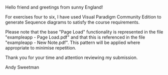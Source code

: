 Hello friend and greetings from sunny England!

For exercises four to six, I have used Visual Paradigm Community Edition to generate Sequence diagrams to satisfy the course requirements.

Please note that the base "Page Load" functionality is represented in the file "exampleapp - Page Load.pdf" and that this is referenced in the file "exampleapp - New Note.pdf". This pattern will be applied where appropriate to minimise repetition.

Thank you for your time and attention reviewing my submission.

Andy Sweetman